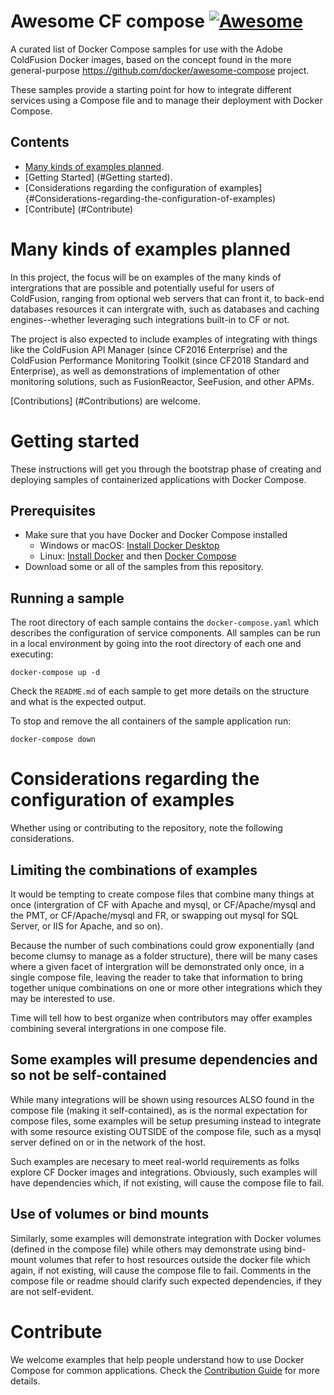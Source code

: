 # Awesome CF compose  [![Awesome](https://awesome.re/badge.svg)](https://awesome.re)

A curated list of Docker Compose samples for use with the Adobe ColdFusion Docker images, based on the concept found in the more general-purpose https://github.com/docker/awesome-compose project.

These samples provide a starting point for how to integrate different services using a Compose file and to manage their deployment with Docker Compose.

## Contents

- [Many kinds of examples planned](#Many-kinds-of-examples-planned).
- [Getting Started] (#Getting started).
- [Considerations regarding the configuration of examples] {#Considerations-regarding-the-configuration-of-examples)
- [Contribute] (#Contribute)


# Many kinds of examples planned
In this project, the focus will be on examples of the many kinds of intergrations that are possible and potentially useful for users of ColdFusion, ranging from optional web servers that can front it, to back-end databases resources it can intergrate with, such as databases and caching engines--whether leveraging such integrations built-in to CF or not. 

The project is also expected to include examples of integrating with things like the ColdFusion API Manager (since CF2016 Enterprise) and the ColdFusion Performance Monitoring Toolkit (since CF2018 Standard and Enterprise), as well as demonstrations of implementation of other monitoring solutions, such as FusionReactor, SeeFusion, and other APMs.

[Contributions] (#Contributions) are welcome.


# Getting started

These instructions will get you through the bootstrap phase of creating and
deploying samples of containerized applications with Docker Compose.

## Prerequisites

- Make sure that you have Docker and Docker Compose installed
  - Windows or macOS:
    [Install Docker Desktop](https://www.docker.com/get-started)
  - Linux: [Install Docker](https://www.docker.com/get-started) and then
    [Docker Compose](https://github.com/docker/compose)
- Download some or all of the samples from this repository.

## Running a sample

The root directory of each sample contains the `docker-compose.yaml` which
describes the configuration of service components. All samples can be run in
a local environment by going into the root directory of each one and executing:

```console
docker-compose up -d
```

Check the `README.md` of each sample to get more details on the structure and
what is the expected output.

To stop and remove the all containers of the sample application run:

```console
docker-compose down
```

# Considerations regarding the configuration of examples

Whether using or contributing to the repository, note  the following considerations.

## Limiting the combinations of examples
It would be tempting to create compose files that combine many things at once (intergration of CF with Apache and mysql, or CF/Apache/mysql and the PMT, or CF/Apache/mysql and FR, or swapping out mysql for SQL Server, or IIS for Apache, and so on). 

Because the number of such combinations could grow exponentially (and become clumsy to manage as a folder structure), there will be many cases where a given facet of intergration will be demonstrated only once, in a single compose file, leaving the reader to take that information to bring together unique combinations on one or more other integrations which they may be interested to use. 

Time will tell how to best organize when contributors may offer examples combining several intergrations in one compose file.

## Some examples will presume dependencies and so not be self-contained
While many integrations will be shown using resources ALSO found in the compose file (making it self-contained), as is the normal expectation for compose files, some examples will be setup presuming instead to integrate with some resource existing OUTSIDE of the compose file, such as a mysql server defined on or in the network of the host. 

Such examples are necesary to meet real-world requirements as folks explore CF Docker images and integrations. Obviously, such examples will have dependencies which, if not existing, will cause the compose file to fail. 

## Use of volumes or bind mounts
Similarly, some examples will demonstrate integration with Docker volumes (defined in the compose file) while others may demonstrate using bind-mount volumes that refer to host resources outside the docker file which again, if not existing, will cause the compose file to fail. Comments in the compose file or readme should clarify such expected dependencies, if they are not self-evident.

<!--lint disable awesome-toc-->
# Contribute

We welcome examples that help people understand how to use Docker Compose for
common applications. Check the [Contribution Guide](CONTRIBUTING.md) for more details. 
